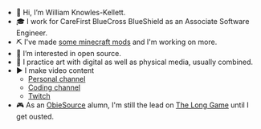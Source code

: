 - 👋 Hi, I’m William Knowles-Kellett.
- 🎓 I work for CareFirst BlueCross BlueShield as an Associate Software Engineer.
- ⛏️ I've made [some minecraft mods](https://modrinth.com/user/LeaveSteve) and I'm working on more.
- 👀 I’m interested in open source.
- 🎨 I practice art with digital as well as physical media, usually combined.
- ▶️ I make video content
  - [Personal channel](https://www.youtube.com/@williamknowles-kellett/)
  - [Coding channel](https://www.youtube.com/@LeaveSteve/)
  - [Twitch](https://twitch.tv/LeaveSteve/)
- 🎮 As an [ObieSource](https://obiesource.github.io/) alumn, I'm still the lead on [The Long Game](https://github.com/ObieSource/The-Long-Game) until I get ousted.

<!---
wknowleskellett/wknowleskellett is a ✨ special ✨ repository because its `README.md` (this file) appears on your GitHub profile.
You can click the Preview link to take a look at your changes.
--->
